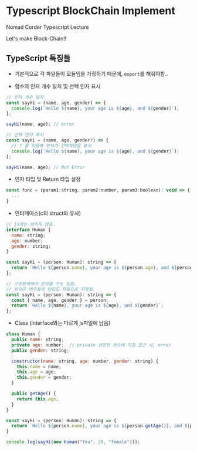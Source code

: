 # Typescript BlockChain Implement

Nomad Corder Typescript Lecture

Let's make Block-Chain!!

## TypeScript 특징들

- 기본적으로 각 파일들이 모듈임을 가정하기 때문에, `export`를 해줘야함..

- 함수의 인자 개수 일치 및 선택 인자 표시

```javascript
// 인자 개수 일치
const sayHi = (name, age, gender) => {
  console.log(`Hello ${name}, your age is ${age}, and ${gender}`);
};

sayHi(name, age); // error

// 선택 인자 표시
const sayHi = (name, age, gender?) => {
  // ? 를 이용해 인자가 선택적임을 표시
  console.log(`Hello ${name}, your age is ${age}, and ${gender}`);
};

sayHi(name, age); // Not Error
```

- 인자 타입 및 Return 타입 설정

```javascript
const func = (param1:string, param2:number, param3:boolean): void => {
  ...
}
```

- 인터페이스(c의 struct와 유사)

```javascript
// js에는 보이지 않음.
interface Human {
  name: string;
  age: number;
  gender: string;
}

const sayHi = (person: Human): string => {
  return `Hello ${person.name}, your age is ${person.age}, and ${person.gender}`;
};

// 구조분해해서 받아올 수도 있음.
// 받아온 변수들의 타입도 자동으로 지정됨.
const sayHi = (person: Human): string => {
  const { name, age, gender } = person;
  return `Hello ${name}, your age is ${age}, and ${gender}`;
};
```

- Class (interface와는 다르게 js파일에 남음)

```javascript
class Human {
  public name: string;
  private age: number;  // private 선언된 변수에 직접 접근 시, error
  public gender: string;

  constructor(name: string, age: number, gender: string) {
    this.name = name;
    this.age = age;
    this.gender = gender;
  }

  public getAge() {
    return this.age;
  }
}

const sayHi = (person: Human): string => {
  return `Hello ${person.name}, your age is ${person.getAge()}, and ${person.gender}`;
}

console.log(sayHi(new Human("You", 29, "female")));
```
